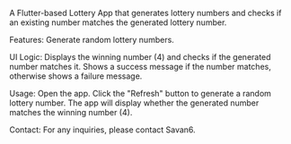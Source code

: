 A Flutter-based Lottery App that generates lottery numbers and checks if an existing number matches the generated lottery number.

Features:
Generate random lottery numbers.

UI Logic:
Displays the winning number (4) and checks if the generated number matches it.
Shows a success message if the number matches, otherwise shows a failure message.

Usage:
Open the app.
Click the "Refresh" button to generate a random lottery number.
The app will display whether the generated number matches the winning number (4).


Contact:
For any inquiries, please contact Savan6.
